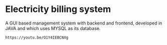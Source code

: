 # Electricity billing system
 
  A GUI based management system with backend and frontend,
     developed in JAVA and which uses MYSQL as its database.
     
     
    https://youtu.be/O1Y4IEBCNXg
 
